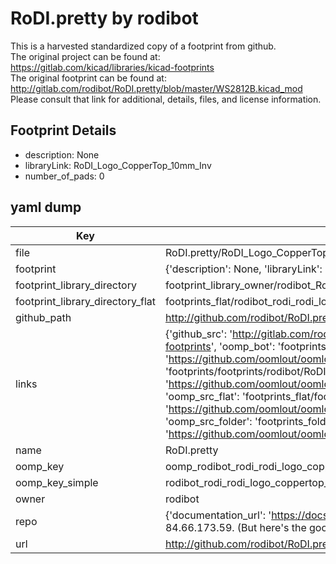 # RoDI.pretty by rodibot  
This is a harvested standardized copy of a footprint from github.  
The original project can be found at:  
https://gitlab.com/kicad/libraries/kicad-footprints  
The original footprint can be found at:
http://gitlab.com/rodibot/RoDI.pretty/blob/master/WS2812B.kicad_mod
Please consult that link for additional, details, files, and license information.  
## Footprint Details
* description: None  
* libraryLink: RoDI_Logo_CopperTop_10mm_Inv  
* number_of_pads: 0  
## yaml dump  
| Key | Value |  
| --- | --- |  
| file | RoDI.pretty/RoDI_Logo_CopperTop_10mm_Inv.kicad_mod |  
| footprint | {'description': None, 'libraryLink': 'RoDI_Logo_CopperTop_10mm_Inv', 'number_of_pads': 0} |  
| footprint_library_directory | footprint_library_owner/rodibot_RoDI.pretty |  
| footprint_library_directory_flat | footprints_flat/rodibot_rodi_rodi_logo_coppertop_10mm_inv/working |  
| github_path | http://github.com/rodibot/RoDI.pretty/blob/master/RoDI_Logo_CopperTop_10mm_Inv.kicad_mod |  
| links | {'github_src': 'http://gitlab.com/rodibot/RoDI.pretty/blob/master/WS2812B.kicad_mod', 'github_src_repo': 'https://gitlab.com/kicad/libraries/kicad-footprints', 'oomp_bot': 'footprints/rodibot_rodi_rodi_logo_coppertop_10mm_inv/working', 'oomp_bot_github': 'https://github.com/oomlout/oomlout_oomp_footprint_bot/tree/main/footprints/rodibot_rodi_rodi_logo_coppertop_10mm_inv/working', 'oomp_doc': 'footprints/footprints/rodibot/RoDI/RoDI_Logo_CopperTop_10mm_Inv/working/', 'oomp_doc_github': 'https://github.com/oomlout/oomlout_oomp_footprint_doc/tree/main/footprints/footprints/rodibot/RoDI/RoDI_Logo_CopperTop_10mm_Inv/working', 'oomp_src_flat': 'footprints_flat/footprints_flat/rodibot_rodi_rodi_logo_coppertop_10mm_inv/working', 'oomp_src_flat_github': 'https://github.com/oomlout/oomlout_oomp_footprint_src/tree/main/footprints_flat/rodibot_rodi_rodi_logo_coppertop_10mm_inv/working', 'oomp_src_folder': 'footprints_folder/footprints_folder/rodibot/RoDI/RoDI_Logo_CopperTop_10mm_Inv/working', 'oomp_src_folder_github': 'https://github.com/oomlout/oomlout_oomp_footprint_src/tree/main/footprints_folder/rodibot/RoDI/RoDI_Logo_CopperTop_10mm_Inv/working'} |  
| name | RoDI.pretty |  
| oomp_key | oomp_rodibot_rodi_rodi_logo_coppertop_10mm_inv |  
| oomp_key_simple | rodibot_rodi_rodi_logo_coppertop_10mm_inv |  
| owner | rodibot |  
| repo | {'documentation_url': 'https://docs.github.com/rest/overview/resources-in-the-rest-api#rate-limiting', 'message': "API rate limit exceeded for 84.66.173.59. (But here's the good news: Authenticated requests get a higher rate limit. Check out the documentation for more details.)"} |  
| url | http://github.com/rodibot/RoDI.pretty |  

